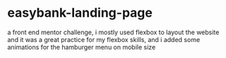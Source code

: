 # easybank-landing-page
a front end mentor challenge, i mostly used flexbox to layout the website and it was a great practice for my flexbox skills, and i added some animations for the hamburger menu on mobile size
